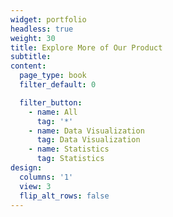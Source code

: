 ```yaml
---
widget: portfolio
headless: true
weight: 30
title: Explore More of Our Product
subtitle:
content:
  page_type: book
  filter_default: 0

  filter_button:
    - name: All
      tag: '*'
    - name: Data Visualization
      tag: Data Visualization
    - name: Statistics
      tag: Statistics
design:
  columns: '1'
  view: 3
  flip_alt_rows: false
---
```

